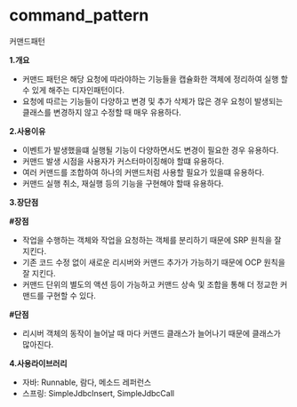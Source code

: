 # command_pattern
커맨드패턴

**1.개요**

- 커맨드 패턴은 해당 요청에 따라야하는 기능들을 캡슐화한 객체에 정리하여 실행 할 수 있게 해주는 디자인패턴이다.
- 요청에 따르는 기능들이 다양하고 변경 및 추가 삭제가 많은 경우 요청이 발생되는 클래스를 변경하지 않고 수정할 때 매우 유용하다.

**2.사용이유**

- 이벤트가 발생했을떄 실행될 기능이 다양하면서도 변경이 필요한 경우 유용하다.
- 커맨드 발생 시점을 사용자가 커스터마이징해야 할떄 유용하다.
- 여러 커맨드를 조합하여 하나의 커맨드처럼 사용할 필요가 있을떄 유용하다.
- 커맨드 실행 취소, 재실행 등의 기능을 구현해야 할때 유용하다.

**3.장단점**

**#장점**

- 작업을 수행하는 객체와 작업을 요청하는 객체를 분리하기 때문에 SRP 원칙을 잘 지킨다.
- 기존 코드 수정 없이 새로운 리시버와 커맨드 추가가 가능하기 때문에 OCP 원칙을 잘 지킨다.
- 커맨드 단위의 별도의 액션 등이 가능하고 커맨드 상속 및 조합을 통해 더 정교한 커맨드를 구현할 수 있다.

**#단점**

- 리시버 객체의 동작이 늘어날 때 마다 커맨드 클래스가 늘어나기 때문에 클래스가 많아진다.

**4.사용라이브러리**

- 자바: Runnable, 람다, 메소드 레퍼런스
- 스프링: SimpleJdbcInsert, SimpleJdbcCall
